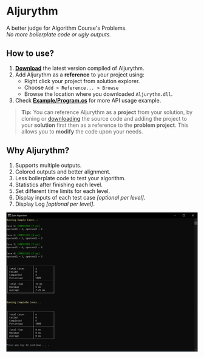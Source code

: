 # Aljurythm

A better judge for Algorithm Course's Problems.  
_No more boilerplate code or ugly outputs._

## How to use?

1. **[Download][download-release]** the latest version compiled of Aljurythm.
1. Add Aljurythm as a **reference** to your project using:
   - Right click your project from solution explorer.
   - Choose `Add > Reference... > Browse`
   - Browse the location where you downloaded `Aljurythm.dll`.
1. Check **[Example/Program.cs](Example/Program.cs)** for more API usage example.

> **Tip:** You can reference Aljurythm as a **project** from your solution, by cloning or [downloading][download-source] the source code and adding the project to your **solution** first then as a reference to the **problem project**. This allows you to **modify** the code upon your needs.

[download-release]: https://github.com/YoussefRaafatNasry/aljurythm/releases/latest
[download-source]: https://github.com/YoussefRaafatNasry/aljurythm/archive/master.zip

## Why Aljurythm?

1. Supports multiple outputs.
1. Colored outputs and better alignment.
1. Less boilerplate code to test your algorithm.
1. Statistics after finishing each level.
1. Set different time limits for each level.
1. Display inputs of each test case _[optional per level]_.
1. Display Log _[optional per level]_.

![screenshot](screenshot.png)